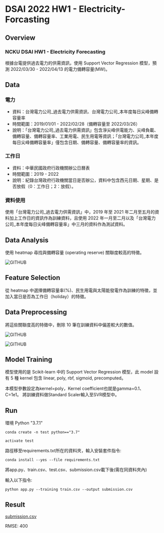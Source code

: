 # DSAI 2022 HW1 - Electricity-Forcasting
## Overview
### NCKU DSAI HW1 - Electricity Forecasting

根據台電提供過去電力的供需資訊，使用 Support Vector Regression 模型，預測 2022/03/30 - 2022/04/13 的電力備轉容量(MW)。

## Data
### 電力
* 資料：台灣電力公司_過去電力供需資訊、台灣電力公司_本年度每日尖峰備轉容量率
* 時間範圍：2019/01/01 - 2022/02/28（備轉容量至 2022/03/26）
* 說明：「台灣電力公司_過去電力供需資訊」包含淨尖峰供電能力、尖峰負載、備轉容量、備轉容量率、工業用電、民生用電等資訊；「台灣電力公司_本年度每日尖峰備轉容量率」僅包含日期、備轉容量、備轉容量率的資訊。

### 工作日
* 資料：中華民國政府行政機關辦公日曆表
* 時間範圍：2019 - 2022
* 說明：紀錄台灣政府行政機關當日是否辦公，資料中包含西元日期、星期、是否放假（0：工作日；2：放假）。

### 資料使用
使用「台灣電力公司_過去電力供需資訊」中，2019 年至 2021 年二月至五月的資料加上工作日的資訊作為訓練資料，且使用 2022 年一月至二月以及「台灣電力公司_本年度每日尖峰備轉容量率」中三月的資料作為測試資料。

## Data Analysis
使用 heatmap 尋找與備轉容量 (operating reserve) 關聯度較高的特徵。

![GITHUB]()

## Feature Selection
從 heatmap 中選擇備轉容量率(%)、民生用電與太陽能發電作為訓練的特徵，並加入當日是否為工作日（holiday）的特徵。

## Data Preprocessing
將這些關聯度高的特徵中，刪除 10 筆在訓練資料中偏差較大的數值。

![GITHUB]()

![GITHUB]()

## Model Training
模型使用的是 Scikit-learn 中的 Support Vector Regression 模型，此 model 設有 5 種 kernel 包含 linear, poly, rbf, sigmoid, precomputed。

本模型參數設定為kernel=poly，Kernel coefficient也就是gamma=0.1、C=1e1。 將訓練資料做Standard Scaler輸入至SVR模型中。

## Run

環境 Python "3.7.1"

```
conda create -n test python=="3.7"
```
```
activate test
```
路徑移至requirements.txt所在的資料夾，輸入安裝套件指令:
```
conda install --yes --file requirements.txt
```
將app.py、train.csv、test.csv、submission.csv載下後(需在同資料夾內)

輸入以下指令:
```
python app.py --training train.csv --output submission.csv
```
## Result
[submission.csv](https://github.com/fylin625/DSAI2022_HW1-Electricity-Forcasting/blob/main/submission.csv)

RMSE: 400
